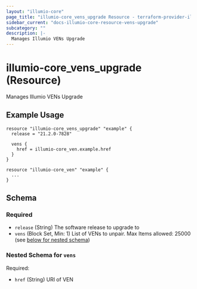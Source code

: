 ```yaml
---
layout: "illumio-core"
page_title: "illumio-core_vens_upgrade Resource - terraform-provider-illumio-core"
sidebar_current: "docs-illumio-core-resource-vens-upgrade"
subcategory: ""
description: |-
  Manages Illumio VENs Upgrade
---
```


# illumio-core_vens_upgrade (Resource)

Manages Illumio VENs Upgrade


Example Usage
------------

```hcl
resource "illumio-core_vens_upgrade" "example" {
  release = "21.2.0-7828"

  vens {
    href = illumio-core_ven.example.href
  }
}

resource "illumio-core_ven" "example" {
  ...
}
```

## Schema

### Required

- `release` (String) The software release to upgrade to
- `vens` (Block Set, Min: 1) List of VENs to unpair. Max Items allowed: 25000 (see [below for nested schema](#nestedblock--vens))

<a id="nestedblock--vens"></a>
### Nested Schema for `vens`

Required:

- `href` (String) URI of VEN
